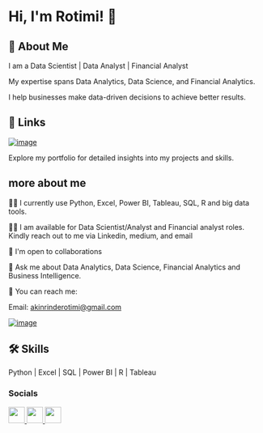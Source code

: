 Hi, I'm Rotimi! 👋 
========================================================================================================================================

🚀 About Me
--------------

I am a Data Scientist | Data Analyst | Financial Analyst

My expertise spans Data Analytics, Data Science, and Financial Analytics.

I help businesses make data-driven decisions to achieve better results.

🔗 Links
--------------

[![image](https://github.com/user-attachments/assets/88af0832-9190-4cc4-afa9-74b118c4d81d/)](https://rotoly.github.io/dataprojects.github.io/)

Explore my portfolio for detailed insights into my projects and skills.

more about me
--------------

👩‍💻 I currently use Python, Excel, Power BI, Tableau, SQL, R and big data tools.

🧑‍💻 I am available for Data Scientist/Analyst and Financial analyst roles. Kindly reach out to me via Linkedin, medium, and email

🤝 I'm open to collaborations

💬 Ask me about Data Analytics, Data Science, Financial Analytics and Business Intelligence.

📧 You can reach me:

Email: akinrinderotimi@gmail.com

[![image](https://github.com/user-attachments/assets/88af0832-9190-4cc4-afa9-74b118c4d81d/)](https://rotoly.github.io/dataprojects.github.io/)

🛠️ Skills
--------------
Python | Excel | SQL | Power BI | R | Tableau  

### Socials

<p align="left"> <a href="https://www.github.com/https:/Rotoly" target="_blank" rel="noreferrer"> <picture> <source media="(prefers-color-scheme: dark)" srcset="https://raw.githubusercontent.com/danielcranney/readme-generator/main/public/icons/socials/github-dark.svg" /> <source media="(prefers-color-scheme: light)" srcset="https://raw.githubusercontent.com/danielcranney/readme-generator/main/public/icons/socials/github.svg" /> <img src="https://raw.githubusercontent.com/danielcranney/readme-generator/main/public/icons/socials/github.svg" width="32" height="32" /> </picture> </a> <a href="https://www.linkedin.com/in//rotimi-akinrinde-/" target="_blank" rel="noreferrer"> <picture> <source media="(prefers-color-scheme: dark)" srcset="https://raw.githubusercontent.com/danielcranney/readme-generator/main/public/icons/socials/linkedin-dark.svg" /> <source media="(prefers-color-scheme: light)" srcset="https://raw.githubusercontent.com/danielcranney/readme-generator/main/public/icons/socials/linkedin.svg" /> <img src="https://raw.githubusercontent.com/danielcranney/readme-generator/main/public/icons/socials/linkedin.svg" width="32" height="32" /> </picture> </a> <a href="http://www.medium.com/@akinrinderotimi" target="_blank" rel="noreferrer"> <picture> <source media="(prefers-color-scheme: dark)" srcset="https://raw.githubusercontent.com/danielcranney/readme-generator/main/public/icons/socials/medium-dark.svg" /> <source media="(prefers-color-scheme: light)" srcset="https://raw.githubusercontent.com/danielcranney/readme-generator/main/public/icons/socials/medium.svg" /> <img src="https://raw.githubusercontent.com/danielcranney/readme-generator/main/public/icons/socials/medium.svg" width="32" height="32" /> </picture> </a></p>
